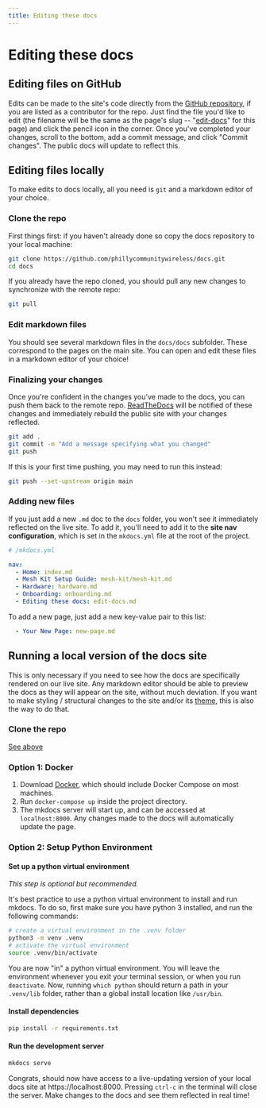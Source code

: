 ```yaml
---
title: Editing these docs
---
```


# Editing these docs

## Editing files on GitHub

Edits can be made to the site's code directly from the [GitHub repository](https://github.com/phillycommunitywireless/docs/edit/main/docs/edit-docs.md), if you are listed as a contributor for the repo. Just find the file you'd like to edit (the filename will be the same as the page's slug -- "[edit-docs](https://github.com/phillycommunitywireless/docs)" for this page) and click the pencil icon in the corner. Once you've completed your changes, scroll to the bottom, add a commit message, and click "Commit changes". The public docs will update to reflect this.

## Editing files locally

To make edits to docs locally, all you need is `git` and a markdown editor of your choice. 

### Clone the repo

First things first: if you haven't already done so copy the docs repository to your local machine:

``` bash
git clone https://github.com/phillycommunitywireless/docs.git 
cd docs
```

If you already have the repo cloned, you should pull any new changes to synchronize with the remote repo:

``` bash
git pull
```

### Edit markdown files

You should see several markdown files in the `docs/docs` subfolder. These correspond to the pages on the main site. You can open and edit these files in a markdown editor of your choice!

### Finalizing your changes

Once you're confident in the changes you've made to the docs, you can push them back to the remote repo. [ReadTheDocs](https://readthedocs.io) will be notified of these changes and immediately rebuild the public site with your changes reflected.

``` bash
git add .
git commit -m "Add a message specifying what you changed"
git push
```

If this is your first time pushing, you may need to run this instead:

``` bash
git push --set-upstream origin main
```

### Adding new files

If you just add a new `.md` doc to the `docs` folder, you won't see it immediately reflected on the live site. To add it, you'll need to add it to the **site nav configuration**, which is set in the `mkdocs.yml` file at the root of the project.

``` yaml
# /mkdocs.yml

nav:
  - Home: index.md
  - Mesh Kit Setup Guide: mesh-kit/mesh-kit.md
  - Hardware: hardware.md
  - Onboarding: onboarding.md
  - Editing these docs: edit-docs.md
```
To add a new page, just add a new key-value pair to this list:
``` yaml
  - Your New Page: new-page.md
```

## Running a local version of the docs site

This is only necessary if you need to see how the docs are specifically rendered on our live site. Any markdown editor should be able to preview the docs as they will appear on the site, without much deviation. If you want to make styling / structural changes to the site and/or its [theme](https://squidfunk.github.io/mkdocs-material/), this is also the way to do that. 

### Clone the repo

[See above](#clone-the-repo)

### Option 1: Docker

1. Download [Docker](https://www.docker.com/get-started), which should include Docker Compose on most machines.
2. Run `docker-compose up` inside the project directory.
3. The mkdocs server will start up, and can be accessed at `localhost:8000`. Any changes made to the docs will automatically update the page. 

### Option 2: Setup Python Environment  
#### Set up a python virtual environment

_This step is optional but recommended._

It's best practice to use a python virtual environment to install and run mkdocs. To do so, first make sure you have python 3 installed, and run the following commands:

``` bash
# create a virtual environment in the .venv folder
python3 -m venv .venv
# activate the virtual environment
source .venv/bin/activate
```

You are now "in" a python virtual environment. You will leave the environment whenever you exit your terminal session, or when you run `deactivate`. Now, running `which python` should return a path in your `.venv/lib` folder, rather than a global install location like `/usr/bin`. 

#### Install dependencies
``` bash
pip install -r requirements.txt
```

#### Run the development server
``` bash
mkdocs serve
```

Congrats, should now have access to a live-updating version of your local docs site at https://localhost:8000. Pressing `ctrl-c` in the terminal will close the server. Make changes to the docs and see them reflected in real time!
